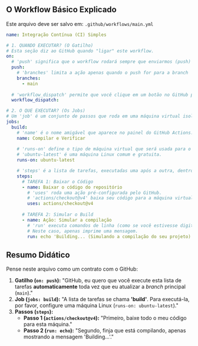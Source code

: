
## O Workflow Básico Explicado

Este arquivo deve ser salvo em: `.github/workflows/main.yml`

```yaml
name: Integração Contínua (CI) Simples

# 1. QUANDO EXECUTAR? (O Gatilho)
# Esta seção diz ao GitHub quando "ligar" este workflow.
on:
  # 'push' significa que o workflow rodará sempre que enviarmos (push) código.
  push:
    # 'branches' limita a ação apenas quando o push for para a branch 'main'.
    branches:
      - main
  
  # 'workflow_dispatch' permite que você clique em um botão no GitHub para rodar manualmente.
  workflow_dispatch:

# 2. O QUE EXECUTAR? (Os Jobs)
# Um 'job' é um conjunto de passos que roda em uma máquina virtual isolada.
jobs:
  build:
    # 'name' é o nome amigável que aparece no painel do GitHub Actions.
    name: Compilar e Verificar
    
    # 'runs-on' define o tipo de máquina virtual que será usada para o job.
    # 'ubuntu-latest' é uma máquina Linux comum e gratuita.
    runs-on: ubuntu-latest

    # 'steps' é a lista de tarefas, executadas uma após a outra, dentro do job 'build'.
    steps:
      # TAREFA 1: Baixar o Código
      - name: Baixar o código do repositório
        # 'uses' roda uma ação pré-configurada pelo GitHub.
        # 'actions/checkout@v4' baixa seu código para a máquina virtual.
        uses: actions/checkout@v4
        
      # TAREFA 2: Simular o Build
      - name: Ação: Simular a compilação
        # 'run' executa comandos de linha (como se você estivesse digitando no terminal).
        # Neste caso, apenas imprime uma mensagem.
        run: echo 'Building... (Simulando a compilação do seu projeto)'
```

## Resumo Didático

Pense neste arquivo como um contrato com o GitHub:

1.  **Gatilho (`on: push`):** "GitHub, eu quero que você execute esta lista de tarefas **automaticamente** toda vez que eu atualizar a *branch* principal (`main`)."
2.  **Job (`jobs: build`):** "A lista de tarefas se chama **'build'**. Para executá-la, por favor, configure uma máquina Linux (`runs-on: ubuntu-latest`)."
3.  **Passos (`steps`):**
      * **Passo 1 (`actions/checkout@v4`):** "Primeiro, baixe todo o meu código para esta máquina."
      * **Passo 2 (`run: echo`):** "Segundo, finja que está compilando, apenas mostrando a mensagem 'Building...'."

